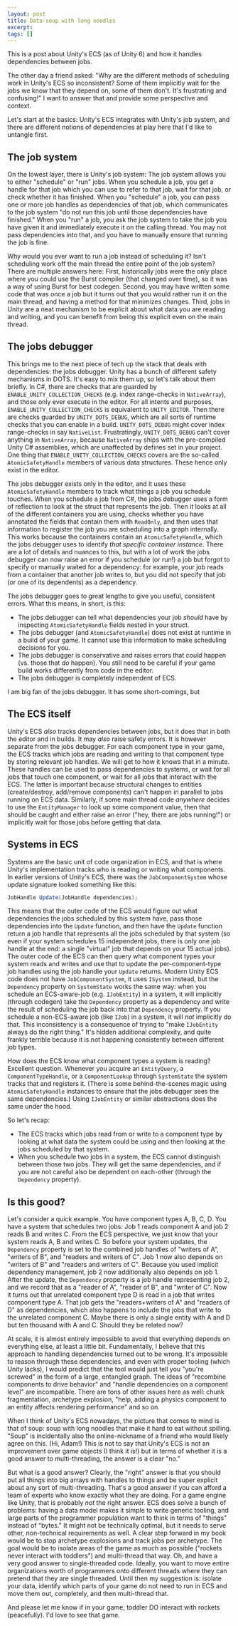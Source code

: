 ```yaml
---
layout: post
title: Data-soup with long noodles
excerpt:
tags: []
---
```


This is a post about Unity's ECS (as of Unity 6) and how it handles dependencies between jobs.

The other day a friend asked: "Why are the different methods of scheduling work in Unity's ECS so inconsistent? Some of them implicitly wait for the jobs we know that they depend on, some of them don't. It's frustrating and confusing!" I want to answer that and provide some perspective and context.

Let's start at the basics: Unity's ECS integrates with Unity's job system, and there are different notions of dependencies at play here that I'd like to untangle first.

## The job system

On the lowest layer, there is Unity's job system: The job system allows you to either "schedule" or "run" jobs. When you schedule a job, you get a handle for that job which you can use to refer to that job, wait for that job, or check whether it has finished. When you "schedule" a job, you can pass one or more job handles as dependencies of that job, which communicates to the job system "do not run this job until those dependencies have finished." When you "run" a job, you ask the job system to take the job you have given it and immediately execute it on the calling thread. You may not pass dependencies into that, and you have to manually ensure that running the job is fine.

Why would you ever want to run a job instead of scheduling it? Isn't scheduling work off the main thread the entire point of the job system? There are multiple answers here: First, historically jobs were the only place where you could use the Burst compiler (that changed over time), so it was a way of using Burst for best codegen. Second, you may have written some code that was once a job but it turns out that you would rather run it on the main thread, and having a method for that minimizes changes. Third, jobs in Unity are a neat mechanism to be explicit about what data you are reading and writing, and you can benefit from being this explicit even on the main thread.

## The jobs debugger

This brings me to the next piece of tech up the stack that deals with dependencies: the jobs debugger. Unity has a bunch of different safety mechanisms in DOTS. It's easy to mix them up, so let's talk about them briefly. In C#, there are checks that are guarded by `ENABLE_UNITY_COLLECTION_CHECKS` (e.g. index range-checks in `NativeArray`), and those only ever execute in the editor. For all intents and purposes, `ENABLE_UNITY_COLLECTION_CHECKS` is equivalent to `UNITY_EDITOR`. Then there are checks guarded by `UNITY_DOTS_DEBUG`, which are all sorts of runtime checks that you can enable in a build. `UNITY_DOTS_DEBUG` might cover index range-checks in say `NativeList`. Frustratingly, `UNITY_DOTS_DEBUG` can't cover anything in `NativeArray`, because `NativeArray` ships with the pre-compiled Unity C# assemblies, which are unaffected by defines set in your project. One thing that `ENABLE_UNITY_COLLECTION_CHECKS` covers are the so-called `AtomicSafetyHandle` members of various data structures. These hence only exist in the editor.

The jobs debugger exists only in the editor, and it uses these `AtomicSafetyHandle` members to track what things a job you schedule touches. When you schedule a job from C#, the jobs debugger uses a form of reflection to look at the struct that represents the job. Then it looks at all of the different containers you are using, checks whether you have annotated the fields that contain them with `ReadOnly`, and then uses that information to register the job you are scheduling into a graph internally. This works because the containers contain an `AtomicSafetyHandle`, which the jobs debugger uses to identify _that specific container instance_. There are a lot of details and nuances to this, but with a lot of work the jobs debugger can now raise an error if you schedule (or run!) a job but forgot to specify or manually waited for a dependency: for example, your job reads from a container that another job writes to, but you did not specify that job (or one of its dependents) as a dependency.

The jobs debugger goes to great lengths to give you useful, consistent errors. What this means, in short, is this:
 * The jobs debugger can tell what dependencies your job *should* have by inspecting `AtomicSafetyHandle` fields nested in your struct.
 * The jobs debugger (and `AtomicSafetyHandle`) does not exist at runtime in a build of your game. It cannot use this information to make scheduling decisions for you.
 * The jobs debugger is conservative and raises errors that *could* happen (vs. those that *do* happen). You still need to be careful if your game build works differently from code in the editor.
 * The jobs debugger is completely independent of ECS.

I am big fan of the jobs debugger. It has some short-comings, but 

## The ECS itself
Unity's ECS _also_ tracks dependencies between jobs, but it does that in both the editor and in builds. It may *also* raise safety errors. It is however separate from the jobs debugger. For each component type in your game, the ECS tracks which jobs are reading and writing to that component type by storing relevant job handles. We will get to how it knows that in a minute. These handles can be used to pass dependencies to systems, or wait for all jobs that touch one component, or wait for all jobs that interact with the ECS. The latter is important because structural changes to entities (create/destroy, add/remove components) can't happen in parallel to jobs running on ECS data. Similarly, if some main thread code _anywhere_ decides to use the `EntityManager` to look up some component value, then that should be caught and either raise an error ("hey, there are jobs running!") or implicitly wait for those jobs before getting that data.

## Systems in ECS
Systems are the basic unit of code organization in ECS, and that is where Unity's implementation tracks who is reading or writing what components. In earlier versions of Unity's ECS, there was the `JobComponentSystem` whose update signature looked something like this:
```csharp
JobHandle Update(JobHandle dependencies);
```
This means that the outer code of the ECS would figure out what dependencies the jobs scheduled by this system have, pass those dependencies into the `Update` function, and then have the `Update` function return a job handle that represents all the jobs scheduled by that system (so even if your system schedules 15 independent jobs, there is only one job handle at the end: a single "virtual" job that depends on your 15 actual jobs). The outer code of the ECS can then query what component types your system reads and writes and use that to update the per-component-type job handles using the job handle your `Update` returns. Modern Unity ECS code does not have `JobComponentSystem`, it uses `ISystem` instead, but the `Dependency` property on `SystemState` works the same way: when you schedule an ECS-aware-job (e.g. `IJobEntity`) in a system, it will implicitly (through codegen) take the `Dependency` property as a dependency and write the result of scheduling the job back into that `Dependency` property. If you schedule a non-ECS-aware job (like `IJob`) in a system, it will *not* implicitly do that. This inconsistency is a consequence of trying to "make `IJobEntity` always do the right thing." It's hidden additional complexity, and quite frankly terrible because it is not happening consistently between different job types.

How does the ECS know what component types a system is reading? Excellent question. Whenever you acquire an `EntityQuery`, a `ComponentTypeHandle`, or a `ComponentLookup` through `SystemState` the system tracks that and registers it. (There is some behind-the-scenes magic using `AtomicSafetyHandle` instances to ensure that the jobs debugger sees the same dependencies.) Using `IJobEntity` or similar abstractions does the same under the hood.

So let's recap:
 * The ECS tracks which jobs read from or write to a component type by looking at what data the system could be using and then looking at the jobs scheduled by that system.
 * When you schedule two jobs in a system, the ECS cannot distinguish between those two jobs. They will get the same dependencies, and if you are not careful also be dependent on each-other (through the `Dependency` property).

## Is this good?
Let's consider a quick example. You have component types A, B, C, D. You have a system that schedules two jobs: Job 1 reads component A and job 2 reads B and writes C. From the ECS perspective, we just know that your system reads A, B and writes C. So before your system updates, the `Dependency` property is set to the combined job handles of "writers of A", "writers of B", and "readers and writers of C". Job 1 now also depends on "writers of B" and "readers and writers of C". Because you used implicit dependency management, job 2 now additionally also depends on job 1. After the update, the `Dependency` property is a job handle representing job 2, and we record that as a "reader of A", "reader of B", and "writer of C". Now it turns out that unrelated component type D is read in a job that writes component type A. That job gets the "readers+writers of A" and "readers of D" as dependencies, which also happens to include the jobs that write to the unrelated component C. Maybe there is only a single entity with A and D but ten thousand with A and C. Should they be related now?

At scale, it is almost entirely impossible to avoid that everything depends on everything else, at least a little bit. Fundamentally, I believe that this approach to handling dependencies turned out to be wrong. It's impossible to reason through these dependencies, and even with proper tooling (which Unity lacks), I would predict that the tool would just tell you "you're screwed" in the form of a large, entangled graph. The ideas of "recombine components to drive behavior" and "handle dependencies on a component level" are incompatible. There are tons of other issues here as well: chunk fragmentation, archetype explosion, "help, adding a physics component to an entity affects rendering performance" and so on.

When I think of Unity's ECS nowadays, the picture that comes to mind is that of soup: soup with long noodles that make it hard to eat without spilling. "Soup" is incidentally also the online-nickname of a friend who would likely agree on this. (Hi, Adam!) This is not to say that Unity's ECS is not an improvement over game objects (I think it is!) but in terms of whether it is a good answer to multi-threading, the answer is a clear "no."

But what is a good answer? Clearly, the "right" answer is that you should put all things into big arrays with handles to things and be super explicit about any sort of multi-threading. That's a good answer if you can afford a team of experts who know exactly what they are doing. For a game engine like Unity, that is probably *not* the right answer. ECS does solve a bunch of problems: having a data model makes it simple to write generic tooling, and large parts of the programmer population want to think in terms of "things" instead of "bytes." It might not be technically optimal, but it needs to serve other, non-technical requirements as well. A clear step forward in my book would be to stop archetype explosions and track jobs per archetype. The goal would be to isolate areas of the game as much as possible ("rockets never interact with toddlers") and multi-thread that way. Oh, and have a very good answer to single-threaded code. Ideally, you want to move entire organizations worth of programmers onto different threads where they can pretend that they are single threaded. Until then my suggestion is: isolate your data, identify which parts of your game do not need to run in ECS and move them out, completely, and then multi-thread that.

And please let me know if in your game, toddler DO interact with rockets (peacefully). I'd love to see that game.